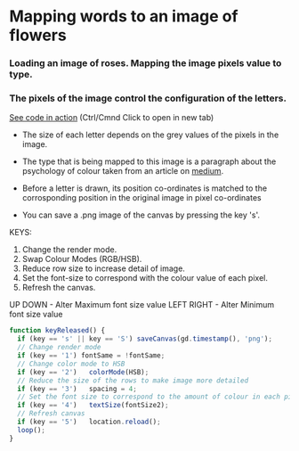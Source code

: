 # Mapping words to an image of flowers

### Loading an image of roses. Mapping the image pixels value to type.
### The pixels of the image control the configuration of the letters.

[See code in action](https://mgn00150905.github.io/GenerativeDesignProjects/Word_mapped_to_Picture) (Ctrl/Cmnd Click to open in new tab)

* The size of each letter depends on the grey values of the pixels in the image.

* The type that is being mapped to this image is a paragraph about the psychology of colour taken from an article on [medium](https://medium.com/building-creative-market/a-color-exercise-for-our-brands-illustration-db39af44f081).

* Before a letter is drawn, its position co-ordinates is matched to the corrosponding position
in the original image in pixel co-ordinates

* You can save a .png image of the canvas by pressing the key 's'.

KEYS:

1. Change the render mode.
2. Swap Colour Modes (RGB/HSB).
3. Reduce row size to increase detail of image.
4. Set the font-size to correspond with the colour value of each pixel.
5. Refresh the canvas.

UP DOWN - Alter Maximum font size value
LEFT RIGHT - Alter Minimum font size value

```js
function keyReleased() {
  if (key == 's' || key == 'S') saveCanvas(gd.timestamp(), 'png');
  // Change render mode
  if (key == '1') fontSame = !fontSame;
  // Change color mode to HSB
  if (key == '2')   colorMode(HSB);
  // Reduce the size of the rows to make image more detailed
  if (key == '3')   spacing = 4;
  // Set the font size to correspond to the amount of colour in each pixel
  if (key == '4')   textSize(fontSize2);
  // Refresh canvas
  if (key == '5')   location.reload();
  loop();
}
```
